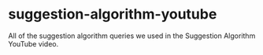 # suggestion-algorithm-youtube
All of the suggestion algorithm queries we used in the Suggestion Algorithm YouTube video.

